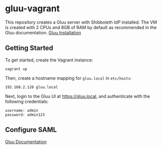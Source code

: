 # gluu-vagrant
This repository creates a Gluu server with Shibboleth IdP installed. The VM is created with 2 CPUs and 8GB of RAM by default as recommended in the Gluu documentation. [Gluu Installation](https://gluu.org/docs/ce/installation-guide/)

## Getting Started
To get started, create the Vagrant instance:

```
vagrant up
```

Then, create a hostname mapping for `gluu.local` in `etc/hosts`:
```
192.168.2.120 gluu.local
```

Next, login to the Gluu UI at https://gluu.local, and authenticate with the following credentials:
```
username: admin
password: admin123
```

## Configure SAML
[Gluu Documentation](https://gluu.org/docs/ce/admin-guide/saml/)
